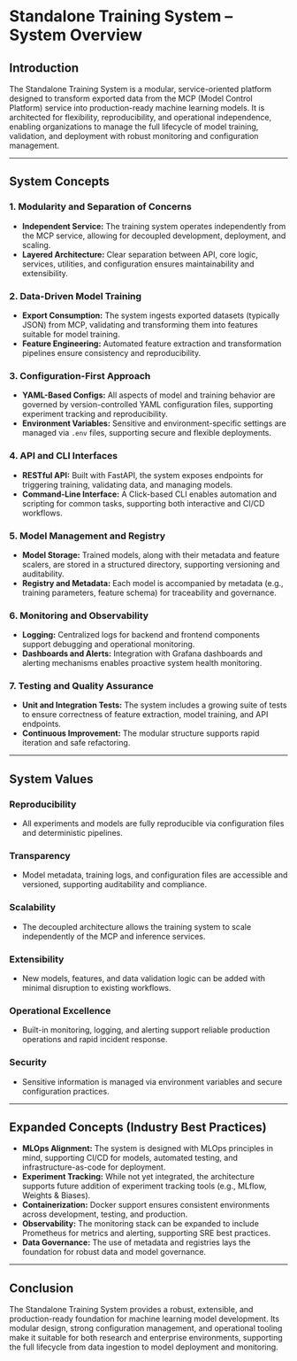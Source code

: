 # Standalone Training System – System Overview

## Introduction

The Standalone Training System is a modular, service-oriented platform designed to transform exported data from the MCP (Model Control Platform) service into production-ready machine learning models. It is architected for flexibility, reproducibility, and operational independence, enabling organizations to manage the full lifecycle of model training, validation, and deployment with robust monitoring and configuration management.

---

## System Concepts

### 1. **Modularity and Separation of Concerns**
- **Independent Service:** The training system operates independently from the MCP service, allowing for decoupled development, deployment, and scaling.
- **Layered Architecture:** Clear separation between API, core logic, services, utilities, and configuration ensures maintainability and extensibility.

### 2. **Data-Driven Model Training**
- **Export Consumption:** The system ingests exported datasets (typically JSON) from MCP, validating and transforming them into features suitable for model training.
- **Feature Engineering:** Automated feature extraction and transformation pipelines ensure consistency and reproducibility.

### 3. **Configuration-First Approach**
- **YAML-Based Configs:** All aspects of model and training behavior are governed by version-controlled YAML configuration files, supporting experiment tracking and reproducibility.
- **Environment Variables:** Sensitive and environment-specific settings are managed via `.env` files, supporting secure and flexible deployments.

### 4. **API and CLI Interfaces**
- **RESTful API:** Built with FastAPI, the system exposes endpoints for triggering training, validating data, and managing models.
- **Command-Line Interface:** A Click-based CLI enables automation and scripting for common tasks, supporting both interactive and CI/CD workflows.

### 5. **Model Management and Registry**
- **Model Storage:** Trained models, along with their metadata and feature scalers, are stored in a structured directory, supporting versioning and auditability.
- **Registry and Metadata:** Each model is accompanied by metadata (e.g., training parameters, feature schema) for traceability and governance.

### 6. **Monitoring and Observability**
- **Logging:** Centralized logs for backend and frontend components support debugging and operational monitoring.
- **Dashboards and Alerts:** Integration with Grafana dashboards and alerting mechanisms enables proactive system health monitoring.

### 7. **Testing and Quality Assurance**
- **Unit and Integration Tests:** The system includes a growing suite of tests to ensure correctness of feature extraction, model training, and API endpoints.
- **Continuous Improvement:** The modular structure supports rapid iteration and safe refactoring.

---

## System Values

### **Reproducibility**
- All experiments and models are fully reproducible via configuration files and deterministic pipelines.

### **Transparency**
- Model metadata, training logs, and configuration files are accessible and versioned, supporting auditability and compliance.

### **Scalability**
- The decoupled architecture allows the training system to scale independently of the MCP and inference services.

### **Extensibility**
- New models, features, and data validation logic can be added with minimal disruption to existing workflows.

### **Operational Excellence**
- Built-in monitoring, logging, and alerting support reliable production operations and rapid incident response.

### **Security**
- Sensitive information is managed via environment variables and secure configuration practices.

---

## Expanded Concepts (Industry Best Practices)

- **MLOps Alignment:** The system is designed with MLOps principles in mind, supporting CI/CD for models, automated testing, and infrastructure-as-code for deployment.
- **Experiment Tracking:** While not yet integrated, the architecture supports future addition of experiment tracking tools (e.g., MLflow, Weights & Biases).
- **Containerization:** Docker support ensures consistent environments across development, testing, and production.
- **Observability:** The monitoring stack can be expanded to include Prometheus for metrics and alerting, supporting SRE best practices.
- **Data Governance:** The use of metadata and registries lays the foundation for robust data and model governance.

---

## Conclusion

The Standalone Training System provides a robust, extensible, and production-ready foundation for machine learning model development. Its modular design, strong configuration management, and operational tooling make it suitable for both research and enterprise environments, supporting the full lifecycle from data ingestion to model deployment and monitoring.